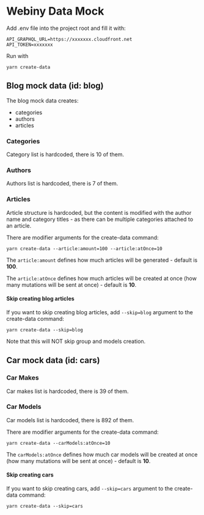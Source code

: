 # Webiny Data Mock

Add .env file into the project root and fill it with:
````
API_GRAPHQL_URL=https://xxxxxxx.cloudfront.net
API_TOKEN=xxxxxxx
````


Run with
`````
yarn create-data
`````

## Blog mock data (id: blog)

The blog mock data creates:

- categories
- authors
- articles

### Categories

Category list is hardcoded, there is 10 of them.

### Authors

Authors list is hardcoded, there is 7 of them.

### Articles

Article structure is hardcoded, but the content is modified with the author name and category titles - as there can be
multiple categories attached to an article.

There are modifier arguments for the create-data command:

````
yarn create-data --article:amount=100 --article:atOnce=10
````

The `article:amount` defines how much articles will be generated - default is **100**.

The `article:atOnce` defines how much articles will be created at once (how many mutations will be sent at once) -
default is **10**.

#### Skip creating blog articles

If you want to skip creating blog articles, add `--skip=blog` argument to the create-data command:

````
yarn create-data --skip=blog
````

Note that this will NOT skip group and models creation.

## Car mock data (id: cars)

### Car Makes

Car makes list is hardcoded, there is 39 of them.

### Car Models

Car models list is hardcoded, there is 892 of them.

There are modifier arguments for the create-data command:

````
yarn create-data --carModels:atOnce=10
````

The `carModels:atOnce` defines how much car models will be created at once (how many mutations will be sent at once) -
default is **10**.

#### Skip creating cars

If you want to skip creating cars, add `--skip=cars` argument to the create-data command:

````
yarn create-data --skip=cars
````
